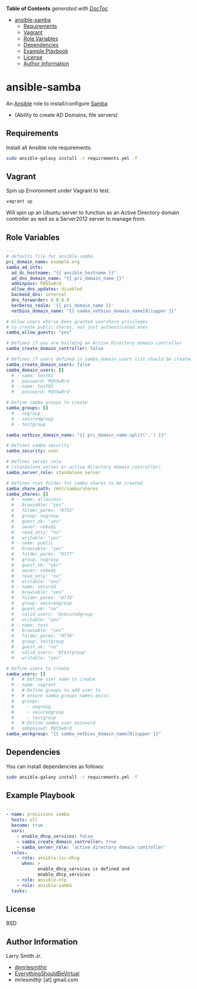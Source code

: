 <!-- START doctoc generated TOC please keep comment here to allow auto update -->
<!-- DON'T EDIT THIS SECTION, INSTEAD RE-RUN doctoc TO UPDATE -->
**Table of Contents**  *generated with [DocToc](https://github.com/thlorenz/doctoc)*

- [ansible-samba](#ansible-samba)
  - [Requirements](#requirements)
  - [Vagrant](#vagrant)
  - [Role Variables](#role-variables)
  - [Dependencies](#dependencies)
  - [Example Playbook](#example-playbook)
  - [License](#license)
  - [Author Information](#author-information)

<!-- END doctoc generated TOC please keep comment here to allow auto update -->

# ansible-samba

An [Ansible](https://www.ansible.com) role to install/configure [Samba](https://www.samba.org/)

-   (Ability to create AD Domains, file servers)

## Requirements

Install all Ansible role requirements.

```bash
sudo ansible-galaxy install -r requirements.yml -f
```

## Vagrant

Spin up Environment under Vagrant to test.

```bash
vagrant up
```

Will spin up an Ubuntu server to function as an Active Directory domain controller as well as a Server2012 server to manage from.

## Role Variables

```yaml
---
# defaults file for ansible-samba
pri_domain_name: example.org
samba_ad_info:
  ad_dc_hostname: "{{ ansible_hostname }}"
  ad_dns_domain_name: "{{ pri_domain_name }}"
  adminpass: P@55w0rd
  allow_dns_updates: disabled
  backend_dns: internal
  dns_forwarder: 8.8.8.8
  kerberos_realm: '{{ pri_domain_name }}'
  netbios_domain_name: "{{ samba_netbios_domain_name[0]|upper }}"

# Allow users who've been granted usershare privileges
# to create public shares, not just authenticated ones
samba_allow_guests: "yes"

# Defines if you are building an Active Directory domain controller
samba_create_domain_controller: false

# Defines if users defined in samba_domain_users list should be created
samba_create_domain_users: false
samba_domain_users: []
  # - name: test01
  #   password: P@55w0rd
  # - name: test02
  #   password: P@55w0rd

# Define samba groups to create
samba_groups: []
  # - nogroup
  # - securedgroup
  # - testgroup

samba_netbios_domain_name: "{{ pri_domain_name.split('.') }}"

# Defines samba security
samba_security: user

# Defines server role
# (standalone server or active directory domain controller)
samba_server_role: standalone server

# Defines root folder for samba shares to be created
samba_share_path: /mnt/samba/shares
samba_shares: []
  # - name: allaccess
  #   browsable: "yes"
  #   folder_perms: "0755"
  #   group: nogroup
  #   guest_ok: "yes"
  #   owner: nobody
  #   read_only: "no"
  #   writable: "yes"
  # - name: public
  #   browsable: "yes"
  #   folder_perms: "0777"
  #   group: nogroup
  #   guest_ok: "yes"
  #   owner: nobody
  #   read_only: "no"
  #   writable: "yes"
  # - name: secured
  #   browsable: "yes"
  #   folder_perms: "0770"
  #   group: securedgroup
  #   guest_ok: "no"
  #   valid_users: '@securedgroup'
  #   writable: "yes"
  # - name: test
  #   browsable: "yes"
  #   folder_perms: "0770"
  #   group: testgroup
  #   guest_ok: "no"
  #   valid_users: '@testgroup'
  #   writable: "yes"

# Define users to create
samba_users: []
  #   # Define user name to create
  # - name: vagrant
  #   # Define groups to add user to
  #   # ensure samba_groups names exist.
  #   groups:
  #     - nogroup
  #     - securedgroup
  #     - testgroup
  #   # Define samba user password
  #   smbpasswd: P@55w0rd
samba_workgroup: "{{ samba_netbios_domain_name[0]|upper }}"
```

## Dependencies

You can install dependencies as follows:

```bash
sudo ansible-galaxy install -r requirements.yml -f
```

## Example Playbook

```yaml
---
- name: provisions samba
  hosts: all
  become: true
  vars:
    - enable_dhcp_services: false
    - samba_create_domain_controller: true
    - samba_server_role: 'active directory domain controller'
  roles:
    - role: ansible-isc-dhcp
      when: >
            enable_dhcp_services is defined and
            enable_dhcp_services
    - role: ansible-ntp
    - role: ansible-samba
  tasks:
```

## License

BSD

## Author Information

Larry Smith Jr.

-   [@mrlesmithjr](https://www.twitter.com/mrlesmithjr)
-   [EverythingShouldBeVirtual](http://everythingshouldbevirtual.com)
-   mrlesmithjr [at] gmail.com
